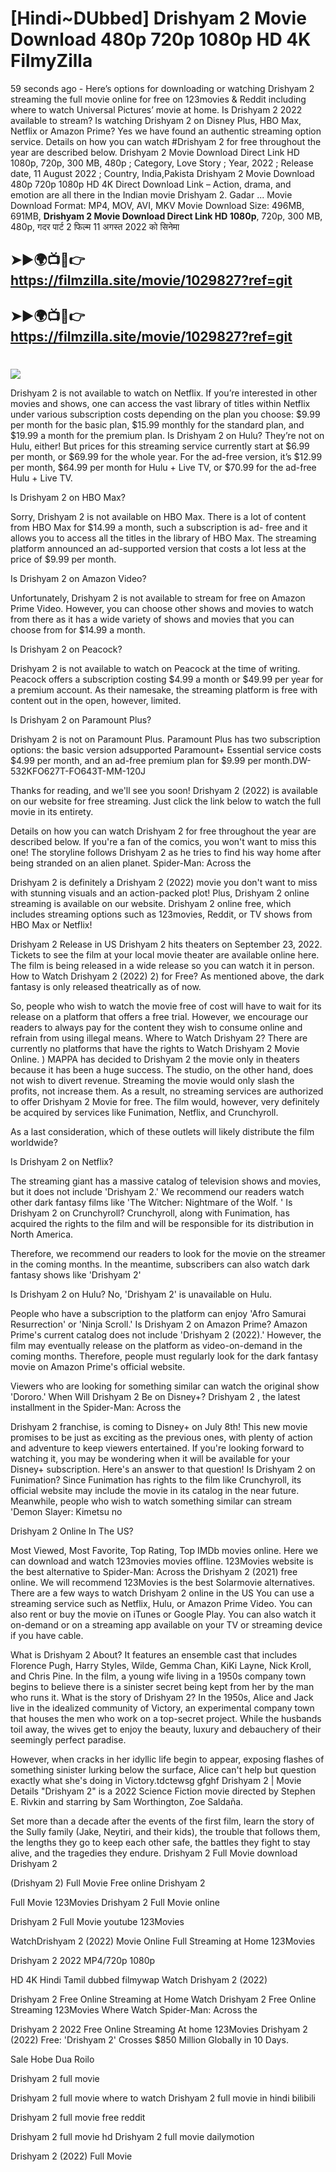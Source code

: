 # [Hindi~DUbbed] Drishyam 2 Movie Download 480p 720p 1080p HD 4K FilmyZilla


59 seconds ago - Here’s options for downloading or watching Drishyam 2 streaming the full movie online for free on 123movies & Reddit including where to watch Universal Pictures’ movie at home. Is Drishyam 2 2022 available to stream? Is watching Drishyam 2 on Disney Plus, HBO Max, Netflix or Amazon Prime? Yes we have found an authentic streaming option service. Details on how you can watch #Drishyam 2 for free throughout the year are described below. Drishyam 2 Movie Download Direct Link HD 1080p, 720p, 300 MB, 480p ; Category, Love Story ; Year, 2022 ; Release date, 11 August 2022 ; Country, India,Pakista Drishyam 2 Movie Download 480p 720p 1080p HD 4K Direct Download Link – Action, drama, and emotion are all there in the Indian movie Drishyam 2. Gadar ...
Movie Download Format: MP4, MOV, AVI, MKV
Movie Download Size: 496MB, 691MB, **Drishyam 2 Movie Download Direct Link HD 1080p**, 720p, 300 MB, 480p, गदर पार्ट 2 फिल्म 11 अगस्त 2022 को सिनेमा

## ➤►🌍📺📱👉   https://filmzilla.site/movie/1029827?ref=git

## ➤►🌍📺📱👉   https://filmzilla.site/movie/1029827?ref=git

#

<img src="https://image.tmdb.org/t/p/w780//b0omVIe88I2gPIPmX87VYScMsx5.jpg" />

Drishyam 2 is not available to watch on Netflix. If you’re interested in other movies and shows, one can access the vast library of titles within Netflix under various subscription costs depending on the plan you choose: $9.99 per month for the basic plan, $15.99 monthly for the standard plan, and $19.99 a month for the premium plan. Is Drishyam 2 on Hulu? They’re not on Hulu, either! But prices for this streaming service currently start at $6.99 per month, or $69.99 for the whole year. For the ad-free version, it’s $12.99 per month, $64.99 per month for Hulu + Live TV, or $70.99 for the ad-free Hulu + Live TV.

Is Drishyam 2 on HBO Max?

Sorry, Drishyam 2 is not available on HBO Max. There is a lot of content from HBO Max for $14.99 a month, such a subscription is ad- free and it allows you to access all the titles in the library of HBO Max. The streaming platform announced an ad-supported version that costs a lot less at the price of $9.99 per month.

Is Drishyam 2 on Amazon Video?

Unfortunately, Drishyam 2 is not available to stream for free on Amazon Prime Video. However, you can choose other shows and movies to watch from there as it has a wide variety of shows and movies that you can choose from for $14.99 a month.

Is Drishyam 2 on Peacock?

Drishyam 2 is not available to watch on Peacock at the time of writing. Peacock offers a subscription costing $4.99 a month or $49.99 per year for a premium account. As their namesake, the streaming platform is free with content out in the open, however, limited.

Is Drishyam 2 on Paramount Plus?

Drishyam 2 is not on Paramount Plus. Paramount Plus has two subscription options: the basic version adsupported Paramount+ Essential service costs $4.99 per month, and an ad-free premium plan for $9.99 per month.DW-532KFO627T-FO643T-MM-120J

Thanks for reading, and we'll see you soon! Drishyam 2 (2022) is available on our website for free streaming. Just click the link below to watch the full movie in its entirety.

Details on how you can watch Drishyam 2 for free throughout the year are described below. If you're a fan of the comics, you won't want to miss this one! The storyline follows Drishyam 2 as he tries to find his way home after being stranded on an alien planet. Spider-Man: Across the

Drishyam 2 is definitely a Drishyam 2 (2022) movie you don't want to miss with stunning visuals and an action-packed plot! Plus, Drishyam 2 online streaming is available on our website. Drishyam 2 online free, which includes streaming options such as 123movies, Reddit, or TV shows from HBO Max or Netflix!

Drishyam 2 Release in US Drishyam 2 hits theaters on September 23, 2022. Tickets to see the film at your local movie theater are available online here. The film is being released in a wide release so you can watch it in person. How to Watch Drishyam 2 (2022) 2) for Free? As mentioned above, the dark fantasy is only released theatrically as of now.

So, people who wish to watch the movie free of cost will have to wait for its release on a platform that offers a free trial. However, we encourage our readers to always pay for the content they wish to consume online and refrain from using illegal means. Where to Watch Drishyam 2? There are currently no platforms that have the rights to Watch Drishyam 2 Movie Online. ) MAPPA has decided to Drishyam 2 the movie only in theaters because it has been a huge success. The studio, on the other hand, does not wish to divert revenue. Streaming the movie would only slash the profits, not increase them. As a result, no streaming services are authorized to offer Drishyam 2 Movie for free. The film would, however, very definitely be acquired by services like Funimation, Netflix, and Crunchyroll.

As a last consideration, which of these outlets will likely distribute the film worldwide?

Is Drishyam 2 on Netflix?

The streaming giant has a massive catalog of television shows and movies, but it does not include 'Drishyam 2.' We recommend our readers watch other dark fantasy films like 'The Witcher: Nightmare of the Wolf. ' Is Drishyam 2 on Crunchyroll? Crunchyroll, along with Funimation, has acquired the rights to the film and will be responsible for its distribution in North America.

Therefore, we recommend our readers to look for the movie on the streamer in the coming months. In the meantime, subscribers can also watch dark fantasy shows like 'Drishyam 2'

Is Drishyam 2 on Hulu? No, 'Drishyam 2' is unavailable on Hulu.

People who have a subscription to the platform can enjoy 'Afro Samurai Resurrection' or 'Ninja Scroll.' Is Drishyam 2 on Amazon Prime? Amazon Prime's current catalog does not include 'Drishyam 2 (2022).' However, the film may eventually release on the platform as video-on-demand in the coming months. Therefore, people must regularly look for the dark fantasy movie on Amazon Prime's official website.

Viewers who are looking for something similar can watch the original show 'Dororo.' When Will Drishyam 2 Be on Disney+? Drishyam 2 , the latest installment in the Spider-Man: Across the

Drishyam 2 franchise, is coming to Disney+ on July 8th! This new movie promises to be just as exciting as the previous ones, with plenty of action and adventure to keep viewers entertained. If you're looking forward to watching it, you may be wondering when it will be available for your Disney+ subscription. Here's an answer to that question! Is Drishyam 2 on Funimation? Since Funimation has rights to the film like Crunchyroll, its official website may include the movie in its catalog in the near future. Meanwhile, people who wish to watch something similar can stream 'Demon Slayer: Kimetsu no

Drishyam 2 Online In The US?

Most Viewed, Most Favorite, Top Rating, Top IMDb movies online. Here we can download and watch 123movies movies offline. 123Movies website is the best alternative to Spider-Man: Across the Drishyam 2 (2021) free online. We will recommend 123Movies is the best Solarmovie alternatives. There are a few ways to watch Drishyam 2 online in the US You can use a streaming service such as Netflix, Hulu, or Amazon Prime Video. You can also rent or buy the movie on iTunes or Google Play. You can also watch it on-demand or on a streaming app available on your TV or streaming device if you have cable.

What is Drishyam 2 About? It features an ensemble cast that includes Florence Pugh, Harry Styles, Wilde, Gemma Chan, KiKi Layne, Nick Kroll, and Chris Pine. In the film, a young wife living in a 1950s company town begins to believe there is a sinister secret being kept from her by the man who runs it. What is the story of Drishyam 2? In the 1950s, Alice and Jack live in the idealized community of Victory, an experimental company town that houses the men who work on a top-secret project. While the husbands toil away, the wives get to enjoy the beauty, luxury and debauchery of their seemingly perfect paradise.

However, when cracks in her idyllic life begin to appear, exposing flashes of something sinister lurking below the surface, Alice can't help but question exactly what she's doing in Victory.tdctewsg gfghf Drishyam 2 | Movie Details "Drishyam 2" is a 2022 Science Fiction movie directed by Stephen E. Rivkin and starring by Sam Worthington, Zoe Saldaña.

Set more than a decade after the events of the first film, learn the story of the Sully family (Jake, Neytiri, and their kids), the trouble that follows them, the lengths they go to keep each other safe, the battles they fight to stay alive, and the tragedies they endure. Drishyam 2 Full Movie download Drishyam 2

(Drishyam 2) Full Movie Free online Drishyam 2

Full Movie 123Movies Drishyam 2 Full Movie online

Drishyam 2 Full Movie youtube 123Movies

WatchDrishyam 2 (2022) Movie Online Full Streaming at Home 123Movies

Drishyam 2 2022 MP4/720p 1080p

HD 4K Hindi Tamil dubbed filmywap Watch Drishyam 2 (2022)

Drishyam 2 Free Online Streaming at Home Watch Drishyam 2 Free Online Streaming 123Movies Where Watch Spider-Man: Across the

Drishyam 2 2022 Free Online Streaming At home 123Movies Drishyam 2 (2022) Free: 'Drishyam 2' Crosses $850 Million Globally in 10 Days.

Sale Hobe Dua Roilo

Drishyam 2 full movie

Drishyam 2 full movie where to watch Drishyam 2 full movie in hindi bilibili

Drishyam 2 full movie free reddit

Drishyam 2 full movie hd Drishyam 2 full movie dailymotion

Drishyam 2 (2022) Full Movie